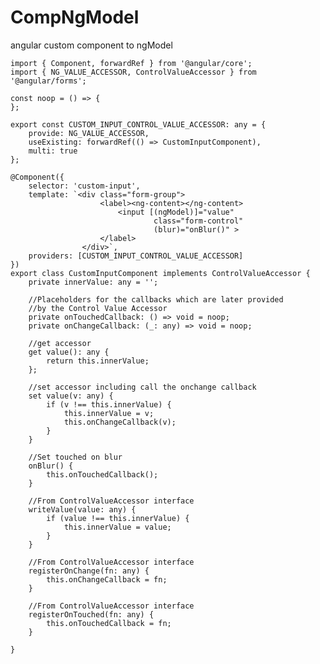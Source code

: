# CompNgModel
angular custom component to ngModel


    import { Component, forwardRef } from '@angular/core';
    import { NG_VALUE_ACCESSOR, ControlValueAccessor } from '@angular/forms';

    const noop = () => {
    };

    export const CUSTOM_INPUT_CONTROL_VALUE_ACCESSOR: any = {
        provide: NG_VALUE_ACCESSOR,
        useExisting: forwardRef(() => CustomInputComponent),
        multi: true
    };

    @Component({
        selector: 'custom-input',
        template: `<div class="form-group">
                        <label><ng-content></ng-content>
                            <input [(ngModel)]="value"  
                                    class="form-control" 
                                    (blur)="onBlur()" >
                        </label>
                    </div>`,
        providers: [CUSTOM_INPUT_CONTROL_VALUE_ACCESSOR]
    })
    export class CustomInputComponent implements ControlValueAccessor {
        private innerValue: any = '';

        //Placeholders for the callbacks which are later provided
        //by the Control Value Accessor
        private onTouchedCallback: () => void = noop;
        private onChangeCallback: (_: any) => void = noop;

        //get accessor
        get value(): any {
            return this.innerValue;
        };

        //set accessor including call the onchange callback
        set value(v: any) {
            if (v !== this.innerValue) {
                this.innerValue = v;
                this.onChangeCallback(v);
            }
        }

        //Set touched on blur
        onBlur() {
            this.onTouchedCallback();
        }

        //From ControlValueAccessor interface
        writeValue(value: any) {
            if (value !== this.innerValue) {
                this.innerValue = value;
            }
        }

        //From ControlValueAccessor interface
        registerOnChange(fn: any) {
            this.onChangeCallback = fn;
        }

        //From ControlValueAccessor interface
        registerOnTouched(fn: any) {
            this.onTouchedCallback = fn;
        }

    }

